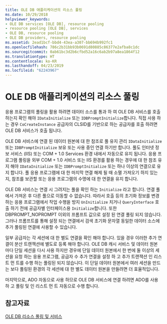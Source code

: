 ```yaml
---
title: OLE DB 애플리케이션의 리소스 풀링
ms.date: 10/29/2018
helpviewer_keywords:
- OLE DB services [OLE DB], resource pooling
- resource pooling [OLE DB], services
- OLE DB, resource pooling
- OLE DB providers, resource pooling
ms.assetid: 2ead1bcf-bbd4-43ea-a307-bb694b992fc1
ms.openlocfilehash: 786c2b31bb93b0691d80885c86377e2afba8c1dc
ms.sourcegitcommit: 0ab61bc3d2b6cfbd52a16c6ab2b97a8ea1864f12
ms.translationtype: HT
ms.contentlocale: ko-KR
ms.lasthandoff: 04/23/2019
ms.locfileid: "62243967"
---
```

# <a name="resource-pooling-in-your-ole-db-application"></a>OLE DB 애플리케이션의 리소스 풀링

응용 프로그램의 풀링을 활용 하려면 데이터 소스를 통과 하 여 OLE DB 서비스를 호출 하는지 확인 해야 `IDataInitialize` 또는 `IDBPromptInitialize`합니다. 직접 사용 하는 경우 `CoCreateInstance` 공급자의 CLSID를 기반으로 하는 공급자를 호출 하려면 OLE DB 서비스가 호출 됩니다.

OLE DB 서비스에 연결 된 데이터 원본에 대 한 참조로 풀 유지 관리 `IDataInitialize` 또는 `IDBPromptInitialize` 보유 또는 사용 중인 연결 하기만 합니다. 풀도 인터넷 정보 서비스 (IIS) 또는 COM + 1.0 Services 환경 내에서 자동으로 유지 됩니다. 응용 프로그램 풀링을 외부 COM + 1.0 서비스 또는 IIS 환경를 활용 하는 경우에 대 한 참조 유지 해야 `IDataInitialize` 또는 `IDBPromptInitialize` 또는 하나 이상의 연결으로 유지 합니다. 풀 응용 프로그램에 대 한 마지막 연결 해제 될 때 소멸 가져오기 하지 있는지, 참조를 보관할 또는 응용 프로그램의 수명에 대 한 연결을 유지 합니다.

OLE DB 서비스는 연결 시 그려지는 풀을 확인 하는 `Initialize` 라고 합니다. 연결 풀에서 가져온 후 다른 풀으로 이동할 수 없습니다. 따라서 호출 등의 초기화 정보를 변경 하는 응용 프로그램에서 작업 수행을 방지 `UnInitialize` 치거나 `QueryInterface` 호출 하기 전에 공급자별 인터페이스용 `Initialize`합니다. 또한 DBPROMPT_NOPROMPT 이외의 프롬프트 값으로 설정 된 연결 풀링 되지 않습니다. 그러나 프롬프트를 통해 설정 되는 연결에서 검색 초기화 문자열 동일한 데이터 소스에 추가 풀링된 연결에 사용할 수 있습니다.

일부 공급자는 각 세션에 대 한 별도 연결을 확인 해야 합니다. 있을 경우 이러한 추가 연결이 분산 트랜잭션에 별도로 등록 해야 합니다. OLE DB 캐시 서비스 및 데이터 원본 마다 단일 세션을 다시 사용 하지만 경우에 단일 데이터 원본에서 한 번에 둘 이상의 세션을 요청 하는 응용 프로그램, 공급자 수 추가 연결을 설정 하 고 추가 트랜잭션 인 리스트 먼 트를 수행 하는 풀링된 되지 않습니다. 이 단일 데이터 원본에서 여러 세션을 만드는 보다 풀링된 환경의 각 세션에 대 한 별도 데이터 원본을 만들려면 더 효율적입니다.

마지막으로, ADO 자동으로 사용 하므로 OLE DB 서비스에 연결 하려면 ADO를 사용 하 고 풀링 및 인 리스트 먼 트 자동으로 수행 합니다.

## <a name="see-also"></a>참고자료

[OLE DB 리소스 풀링 및 서비스](../../data/oledb/ole-db-resource-pooling-and-services.md)
